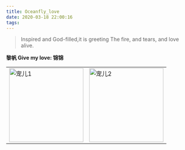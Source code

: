 ```yaml
---
title: Oceanfly_love
date: 2020-03-18 22:00:16
tags:
---
```


>Inspired and God-filled,it is greeting
>The fire, and tears, and love alive.


<b>黎帆 Give my love: 锦锦</b> 
<table >
<tr>
<td><img width="200px" src="/2020/03/18/Oceanfly-love/love2.jpeg" alt="宠儿1"></td>
<td><img width="200px" src="/2020/03/18/Oceanfly-love/love.jpeg" alt="宠儿2"></td>
</tr>
</table>


